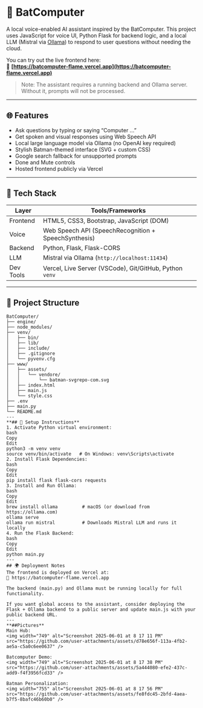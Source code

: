 # 🦇 BatComputer

A local voice-enabled AI assistant inspired by the BatComputer. This project uses JavaScript for voice UI, Python Flask for backend logic, and a local LLM (Mistral via [Ollama](https://ollama.com/)) to respond to user questions without needing the cloud.

You can try out the live frontend here:  
🔗 **[https://batcomputer-flame.vercel.app](https://batcomputer-flame.vercel.app)**  
> Note: The assistant requires a running backend and Ollama server. Without it, prompts will not be processed.

---

## 🌐 Features

- Ask questions by typing or saying “Computer …”  
- Get spoken and visual responses using Web Speech API  
- Local large language model via Ollama (no OpenAI key required)  
- Stylish Batman-themed interface (SVG + custom CSS)  
- Google search fallback for unsupported prompts  
- Done and Mute controls  
- Hosted frontend publicly via Vercel

---

## 🧠 Tech Stack

| Layer       | Tools/Frameworks |
|-------------|------------------|
| Frontend    | HTML5, CSS3, Bootstrap, JavaScript (DOM) |
| Voice       | Web Speech API (SpeechRecognition + SpeechSynthesis) |
| Backend     | Python, Flask, Flask-CORS |
| LLM         | Mistral via Ollama (`http://localhost:11434`) |
| Dev Tools   | Vercel, Live Server (VSCode), Git/GitHub, Python `venv` |

---

## 📁 Project Structure

```plaintext
BatComputer/
├── engine/
├── node_modules/
├── venv/
│   ├── bin/
│   ├── lib/
│   ├── include/
│   ├── .gitignore
│   └── pyvenv.cfg
├── www/
│   ├── assets/
│   │   └── vendore/
│   │       └── batman-svgrepo-com.svg
│   ├── index.html
│   ├── main.js
│   └── style.css
├── .env
├── main.py
└── README.md
---
**## 🚀 Setup Instructions**
1. Activate Python virtual environment:
bash
Copy
Edit
python3 -m venv venv
source venv/bin/activate   # On Windows: venv\Scripts\activate
2. Install Flask Dependencies:
bash
Copy
Edit
pip install flask flask-cors requests
3. Install and Run Ollama:
bash
Copy
Edit
brew install ollama         # macOS (or download from https://ollama.com)
ollama serve
ollama run mistral          # Downloads Mistral LLM and runs it locally
4. Run the Flask Backend:
bash
Copy
Edit
python main.py
---
## 🌍 Deployment Notes
The frontend is deployed on Vercel at:
🔗 https://batcomputer-flame.vercel.app

The backend (main.py) and Ollama must be running locally for full functionality.

If you want global access to the assistant, consider deploying the Flask + Ollama backend to a public server and update main.js with your public backend URL.
---
**##Pictures**
Main Hub:
<img width="749" alt="Screenshot 2025-06-01 at 8 17 11 PM" src="https://github.com/user-attachments/assets/d78e656f-113a-4fb2-ae5a-c5a0c6ee0637" />

Batcomputer Demo:
<img width="749" alt="Screenshot 2025-06-01 at 8 17 38 PM" src="https://github.com/user-attachments/assets/5a444080-efe2-437c-add9-f4f3956fcd33" />

Batman Personalization:
<img width="755" alt="Screenshot 2025-06-01 at 8 17 56 PM" src="https://github.com/user-attachments/assets/fe8fdc45-2bfd-4aea-b7f5-8bafc46b60b0" />
